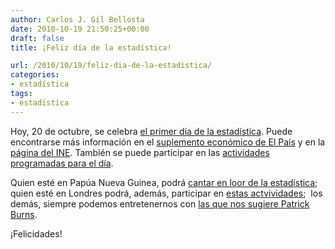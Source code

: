 ```yaml
---
author: Carlos J. Gil Bellosta
date: 2010-10-19 21:50:25+00:00
draft: false
title: ¡Feliz día de la estadística!

url: /2010/10/19/feliz-dia-de-la-estadistica/
categories:
- estadística
tags:
- estadística
---
```


Hoy, 20 de octubre, se celebra [el primer día de la estadística](http://unstats.un.org/unsd/wsd/Default.aspx). Puede encontrarse más información en el [suplemento económico de El País](http://www.elpais.com/articulo/primer/plano/primer/Dia/Mundial/Estadistica/elpepueconeg/20101017elpneglse_12/Tes) y en la [página del INE](http://www.ine.es/diamundesta/diamundesta_inicio.htm). También se puede participar en las [actividades programadas para el día](http://unstats.un.org/unsd/wsd/Country.aspx?id=ESP).

Quien esté en Papúa Nueva Guinea, podrá [cantar en loor de la estadística](http://unstats.un.org/unsd/wsd/News18.aspx); quien esté en Londres podrá, además, participar en [estas actvividades](http://www.getstats.org.uk/?p=135);  los demás, siempre podemos entretenernos con [las que nos sugiere Patrick Burns](http://www.portfolioprobe.com/2010/10/19/ideas-for-world-statistics-day/).

¡Felicidades!
